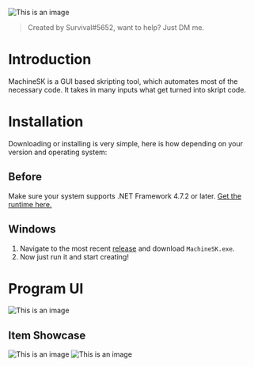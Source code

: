 ![This is an image](https://media.discordapp.net/attachments/895333413060493342/992005075646042232/machineSK_title.png)
> Created by Survival#5652, want to help? Just DM me.

# Introduction
MachineSK is a GUI based skripting tool, which automates most of the necessary code. 
It takes in many inputs what get turned into skript code.

# Installation
Downloading or installing is very simple, here is how depending on your version and operating system:

## Before
Make sure your system supports .NET Framework 4.7.2 or later. [Get the runtime here.](https://dotnet.microsoft.com/en-us/download/dotnet-framework)

## Windows
1. Navigate to the most recent [release](https://github.com/survivalq/MachineSK/releases/tag/Release) and download `MachineSK.exe`.
2. Now just run it and start creating!

# Program UI
![This is an image](https://media.discordapp.net/attachments/895333413060493342/992008699012993024/unknown.png)

## Item Showcase
![This is an image](https://media.discordapp.net/attachments/895333413060493342/992010504593743942/unknown.png) ![This is an image](https://media.discordapp.net/attachments/895333413060493342/992011178207363082/unknown.png)

